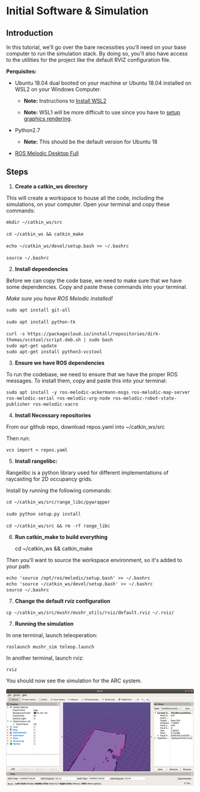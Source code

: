 # Initial Software & Simulation

## Introduction
In this tutorial, we’ll go over the bare necessities you’ll need on your base computer to run the simulation stack. By doing so, you’ll also have access to the utilities for the project like the default RVIZ configuration file. 

**Perquisites:**

* Ubuntu 18.04 dual booted on your machine or Ubuntu 18.04 installed on WSL2 on your Windows Computer.  
    * **Note:** Instructions to [Install WSL2](../misc/wslInstall.md)

    * **Note:** WSL1 will be more difficult to use since you have to [setup graphics rendering](https://ripon-banik.medium.com/run-x-display-from-wsl-f94791795376).

* Python2.7
    * **Note:** This should be the default version for Ubuntu 18

* [ROS Melodic Desktop Full](http://wiki.ros.org/melodic/Installation/Ubuntu)

## Steps
1. **Create a catkin_ws directory**

This will create a workspace to house all the code, including the simulations, on your computer. Open your terminal and copy these commands: 

    mkdir ~/catkin_ws/src 

    cd ~/catkin_ws && catkin_make 

    echo ~/catkin_ws/devel/setup.bash >> ~/.bashrc 

    source ~/.bashrc 

2. **Install dependencies**

Before we can copy the code base, we need to make sure that we have some dependencies. Copy and paste these commands into your terminal. 

*Make sure you have ROS Melodic installed!*

    sudo apt install git-all  

    sudo apt install python-tk 

    curl -s https://packagecloud.io/install/repositories/dirk-thomas/vcstool/script.deb.sh | sudo bash 
    sudo apt-get update 
    sudo apt-get install python3-vcstool 

3. **Ensure we have ROS dependencies**

To run the codebase, we need to ensure that we have the proper ROS messages. To install them, copy and paste this into your terminal: 

    sudo apt install -y ros-melodic-ackermann-msgs ros-melodic-map-server ros-melodic-serial ros-melodic-urg-node ros-melodic-robot-state-publisher ros-melodic-xacro 

4. **Install Necessary repositories**

From our github repo, download repos.yaml into ~/catkin_ws/src 

Then run:  

    vcs import < repos.yaml 

5. **Install rangelibc:**

Rangelibc is a python library used for different implementations of raycasting for 2D occupancy grids. 

Install by running the following commands: 

    cd ~/catkin_ws/src/range_libc/pywrapper 

    sudo python setup.py install 

    cd ~/catkin_ws/src && rm -rf range_libc 

6. **Run catkin_make to build everything**

    cd ~/catkin_ws && catkin_make 

Then you’ll want to source the workspace environment, so it's added to your path 

    echo 'source /opt/ros/melodic/setup.bash' >> ~/.bashrc 
    echo 'source ~/catkin_ws/devel/setup.bash' >> ~/.bashrc 
    source ~/.bashrc 

7. **Change the default rviz configuration**
    
```
cp ~/catkin_ws/src/mushr/mushr_utils/rviz/default.rviz ~/.rviz/
```

7. **Running the simulation**

In one terminal, launch teleoperation: 

    roslaunch mushr_sim teleop.launch 

In another terminal, launch rviz: 

    rviz 

You should now see the simulation for the ARC system. 

![Picture of simulation](../../arcPhotos/arc_simulation.png)
